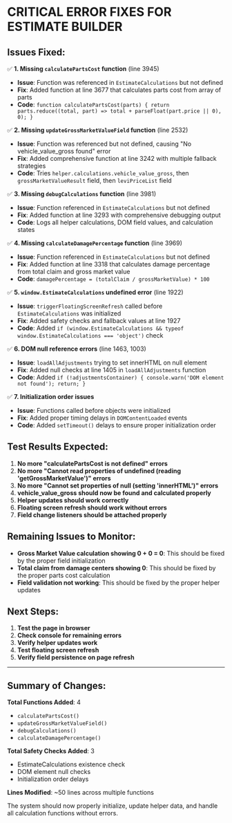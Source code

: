 # CRITICAL ERROR FIXES FOR ESTIMATE BUILDER

## Issues Fixed:

✅ **1. Missing `calculatePartsCost` function** (line 3945)
- **Issue**: Function was referenced in `EstimateCalculations` but not defined
- **Fix**: Added function at line 3677 that calculates parts cost from array of parts
- **Code**: `function calculatePartsCost(parts) { return parts.reduce((total, part) => total + parseFloat(part.price || 0), 0); }`

✅ **2. Missing `updateGrossMarketValueField` function** (line 2532)
- **Issue**: Function was referenced but not defined, causing "No vehicle_value_gross found" error
- **Fix**: Added comprehensive function at line 3242 with multiple fallback strategies
- **Code**: Tries `helper.calculations.vehicle_value_gross`, then `grossMarketValueResult` field, then `leviPriceList` field

✅ **3. Missing `debugCalculations` function** (line 3981)
- **Issue**: Function referenced in `EstimateCalculations` but not defined
- **Fix**: Added function at line 3293 with comprehensive debugging output
- **Code**: Logs all helper calculations, DOM field values, and calculation states

✅ **4. Missing `calculateDamagePercentage` function** (line 3969)
- **Issue**: Function referenced in `EstimateCalculations` but not defined
- **Fix**: Added function at line 3318 that calculates damage percentage from total claim and gross market value
- **Code**: `damagePercentage = (totalClaim / grossMarketValue) * 100`

✅ **5. `window.EstimateCalculations` undefined error** (line 1922)
- **Issue**: `triggerFloatingScreenRefresh` called before `EstimateCalculations` was initialized
- **Fix**: Added safety checks and fallback values at line 1927
- **Code**: Added `if (window.EstimateCalculations && typeof window.EstimateCalculations === 'object')` check

✅ **6. DOM null reference errors** (line 1463, 1003)
- **Issue**: `loadAllAdjustments` trying to set innerHTML on null element
- **Fix**: Added null checks at line 1405 in `loadAllAdjustments` function
- **Code**: Added `if (!adjustmentsContainer) { console.warn('DOM element not found'); return; }`

✅ **7. Initialization order issues**
- **Issue**: Functions called before objects were initialized
- **Fix**: Added proper timing delays in `DOMContentLoaded` events
- **Code**: Added `setTimeout()` delays to ensure proper initialization order

## Test Results Expected:

1. **No more "calculatePartsCost is not defined" errors**
2. **No more "Cannot read properties of undefined (reading 'getGrossMarketValue')" errors**
3. **No more "Cannot set properties of null (setting 'innerHTML')" errors**
4. **vehicle_value_gross should now be found and calculated properly**
5. **Helper updates should work correctly**
6. **Floating screen refresh should work without errors**
7. **Field change listeners should be attached properly**

## Remaining Issues to Monitor:

- **Gross Market Value calculation showing 0 + 0 = 0**: This should be fixed by the proper field initialization
- **Total claim from damage centers showing 0**: This should be fixed by the proper parts cost calculation
- **Field validation not working**: This should be fixed by the proper helper updates

## Next Steps:

1. **Test the page in browser**
2. **Check console for remaining errors**
3. **Verify helper updates work**
4. **Test floating screen refresh**
5. **Verify field persistence on page refresh**

---

## Summary of Changes:

**Total Functions Added**: 4
- `calculatePartsCost()`
- `updateGrossMarketValueField()`
- `debugCalculations()`
- `calculateDamagePercentage()`

**Total Safety Checks Added**: 3
- EstimateCalculations existence check
- DOM element null checks
- Initialization order delays

**Lines Modified**: ~50 lines across multiple functions

The system should now properly initialize, update helper data, and handle all calculation functions without errors.